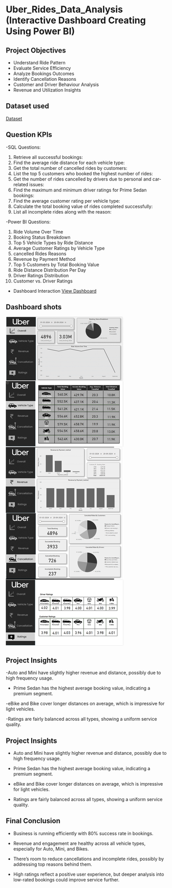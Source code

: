 # Uber_Rides_Data_Analysis (Interactive Dashboard Creating Using Power BI)
## Project Objectives
- Understand Ride Pattern
- Evaluate Service Efficiency
- Analyze Bookings Outcomes
- Identify Cancellation Reasons
- Customer and Driver Behaviour Analysis
- Revenue and Utilization Insights
## Dataset used
<a href="https://github.com/satyamkumar089/Uber_Rides_Analysis/blob/main/preeboking.xlsx">Dataset</a>
## Question KPIs
-SQL Questions:
1.	Retrieve all successful bookings:
2.	Find the average ride distance for each vehicle type:
3.	Get the total number of cancelled rides by customers:
4.	List the top 5 customers who booked the highest number of rides:
5.	Get the number of rides cancelled by drivers due to personal and car-related issues:
6.	Find the maximum and minimum driver ratings for Prime Sedan bookings:
7.	Find the average customer rating per vehicle type:
8.	Calculate the total booking value of rides completed successfully:
9.	List all incomplete rides along with the reason:


-Power BI Questions:
1.	Ride Volume Over Time
2.	Booking Status Breakdown
3.	Top 5 Vehicle Types by Ride Distance
4.	Average Customer Ratings by Vehicle Type
5.	cancelled Rides Reasons
6.	Revenue by Payment Method
7.	Top 5 Customers by Total Booking Value
8.	Ride Distance Distribution Per Day
9.	Driver Ratings Distribution
10.	Customer vs. Driver Ratings
- Dashboard Interaction <a href="https://github.com/satyamkumar089/Uber_Rides_Analysis/blob/main/complete_uber_project.pbix">View Dashboard</a>

## Dashboard shots
![screenshot_uber.png](https://github.com/satyamkumar089/Uber_Rides_Analysis/blob/main/screenshot_uber.png)

## Project Insights

-Auto and Mini have slightly higher revenue and distance, possibly due to high frequency usage.

-	Prime Sedan has the highest average booking value, indicating a premium segment.

-eBike and Bike cover longer distances on average, which is impressive for light vehicles.

-Ratings are fairly balanced across all types, showing a uniform service quality.



## Project Insights

- Auto and Mini have slightly higher revenue and distance, possibly due to high frequency usage.

-	Prime Sedan has the highest average booking value, indicating a premium segment.

- eBike and Bike cover longer distances on average, which is impressive for light vehicles.

- Ratings are fairly balanced across all types, showing a uniform service quality.

## Final Conclusion

-  Business is running efficiently with 80% success rate in bookings.

- Revenue and engagement are healthy across all vehicle types, especially for Auto, Mini, and Bikes.

- There’s room to reduce cancellations and incomplete rides, possibly by addressing top reasons behind them.

- High ratings reflect a positive user experience, but deeper analysis into low-rated bookings could improve service further.



